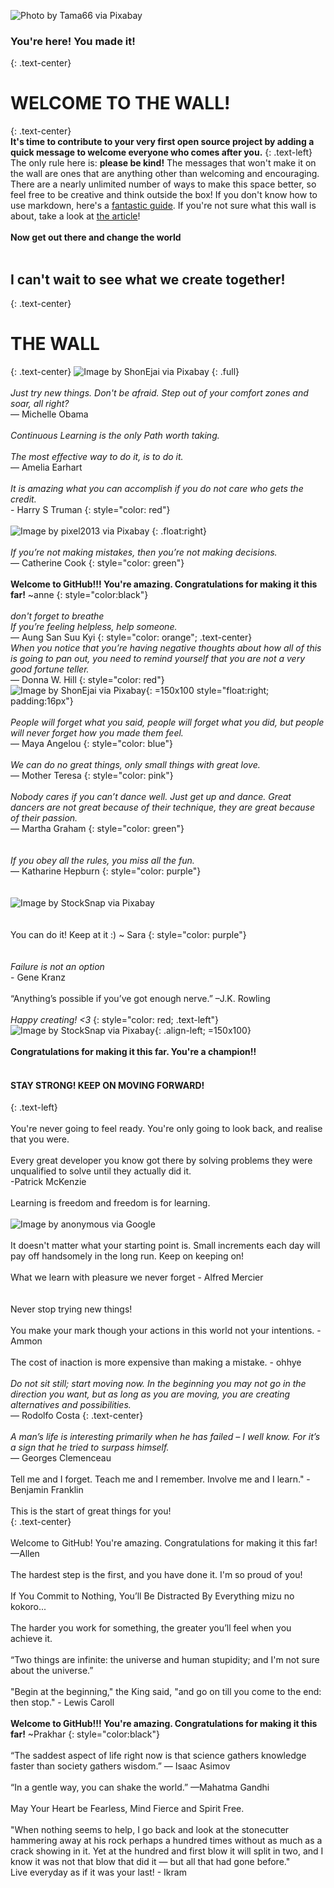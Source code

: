 ![Photo by Tama66 via Pixabay](Images/pixabay_Tama66.jpg)
<br>
### You're here! You made it!
{: .text-center}
<br>
# WELCOME TO THE WALL!
 {: .text-center}
<br>
**It's time to contribute to your very first open source project by adding a quick message to welcome everyone who comes after you.**
{: .text-left}
The only rule here is: **please be kind!** The messages that won't make it on the wall are ones that are anything other than welcoming and encouraging. There are a nearly unlimited number of ways to make this space better, so feel free to be creative and think outside the box! If you don't know how to use markdown, here's a [fantastic guide](http://agea.github.io/tutorial.md/). If you're not sure what this wall is about, take a look at [the article](https://towardsdatascience.com/getting-started-with-git-and-github-6fcd0f2d4ac6)!
<br>
<br>
**Now get out there and change the world**
<br>
<br>
## I can't wait to see what we create together!
{: .text-center}
<br>
# THE WALL
{: .text-center}
![Image by ShonEjai via Pixabay](Images/pixabay_ShonEjai.jpg)
{: .full}
<br>
<br>
*Just try new things. Don't be afraid. Step out of your comfort zones and soar, all right?*
<br>— Michelle Obama
<br>
<br>
*Continuous Learning is the only Path worth taking.*
<br>
<br>
*The most effective way to do it, is to do it.*
<br>— Amelia Earhart
<br>
<br>
*It is amazing what you can accomplish if you do not care who gets the credit.*
<br>- Harry S Truman
{: style="color: red"}
<br>
<br>
![Image by pixel2013 via Pixabay](Images/pixabay_pixel2013.jpg)
{: .float:right}
<br>
<br>
*If you’re not making mistakes, then you’re not making decisions.*
<br>— Catherine Cook
{: style="color: green"}
<br>
<br>
**Welcome to GitHub!!! You're amazing. Congratulations for making it this far!** ~anne
{: style="color:black"}
<br>
<br>
*don't forget to breathe*
<br>
*If you’re feeling helpless, help someone.*
<br>— Aung San Suu Kyi
{: style="color: orange"; .text-center}
<br>
*When you notice that you’re having negative thoughts about how all of this is going to pan out,*
*you need to remind yourself that you are not a very good fortune teller.*
<br>— Donna W. Hill
{: style="color: red"}
<br>
![Image by ShonEjai via Pixabay](Images/pixabay_ShonEjai(hope).jpg){: =150x100 style="float:right; padding:16px"}
<br>
<br>
*People will forget what you said, people will forget what you did,*
*but people will never forget how you made them feel.*
<br>— Maya Angelou
{: style="color: blue"}
<br>
<br>
*We can do no great things, only small things with great love.*
 <br>— Mother Teresa
{: style="color: pink"}
<br>
<br>
*Nobody cares if you can’t dance well.*
*Just get up and dance.*
*Great dancers are not great because of their technique, they are great because of their passion.*
<br>— Martha Graham
{: style="color: green"}
<br>
<br>
<br>
*If you obey all the rules, you miss all the fun.*
<br>— Katharine Hepburn
{: style="color: purple"}
<br>
<br>
<br>
![Image by StockSnap via Pixabay](Images/pixabay_StockSnap(beauty).jpg)
<br>
<br>
<br>
You can do it! Keep at it :) ~ Sara
{: style="color: purple"}
<br>
<br>
<br>
*Failure is not an option*
<br> - Gene Kranz
<br>
<br>
“Anything’s possible if you’ve got enough nerve.” –J.K. Rowling
<br>
<br>
*Happy creating! <3*
{: style="color: red; .text-left"}
<br>
![Image by StockSnap via Pixabay](Images/pixabay_StockSnap(cat).jpg){: .align-left; =150x100}
<br>
<br>
**Congratulations for making it this far. You're a champion!!**
<br>
<br>
#### STAY STRONG! KEEP ON MOVING FORWARD!
{: .text-left}
<br>
<br>
You're never going to feel ready. You're only going to look back, and realise that you were.
<br>
<br>
Every great developer you know got there by solving problems they were unqualified to solve until they actually did it.
<br>-Patrick McKenzie
<br>
<br>
Learning is freedom and freedom is for learning.
<br>
<br>
![Image by anonymous via Google](Images/chinese_saying.jpg)
<br>
<br>
It doesn't matter what your starting point is. Small increments each day will pay off handsomely in the long run. Keep on keeping on!
<br>
<br>
What we learn with pleasure we never forget - Alfred Mercier
<br>
<br>
<br> Never stop trying new things!
<br>
<br>
You make your mark though your actions in this world not your intentions. - Ammon
<br>
<br>
The cost of inaction is more expensive than making a mistake. - ohhye
<br>
<br>
*Do not sit still; start moving now. In the beginning you may not go in the direction you want, but as long as you are moving, you are creating alternatives and possibilities.*
<br>— Rodolfo Costa
{: .text-center}
<br>
<br>
*A man’s life is interesting primarily when he has failed – I well know. For it’s a sign that he tried to surpass himself.*
<br>— Georges Clemenceau
<br>
<br>
Tell me and I forget. Teach me and I remember. Involve me and I learn." - Benjamin Franklin
<br>
<br>
This is the start of great things for you!
<br>
{: .text-center}
<br>
<br>Welcome to GitHub! You're amazing. Congratulations for making it this far!<br>
—Allen <br>
<br>
The hardest step is the first, and you have done it. I'm so proud of you!
<br>
<br>
If You Commit to Nothing, You’ll Be Distracted By Everything mizu no kokoro...
<br>
<br>
The harder you work for something, the greater you’ll feel when you achieve it.
<br>
<br>
“Two things are infinite: the universe and human stupidity; and I'm not sure about the universe.”
<br>
<br>
"Begin at the beginning," the King said, "and go on till you come to the end: then stop." - Lewis Caroll
<br>
<br>
**Welcome to GitHub!!! You're amazing. Congratulations for making it this far!** ~Prakhar
{: style="color:black"}
<br>
<br>
“The saddest aspect of life right now is that science gathers knowledge faster than society gathers wisdom.” ― Isaac Asimov
<br>
<br>
“In a gentle way, you can shake the world.” —Mahatma Gandhi
<br>
<br>
May Your Heart be Fearless, Mind Fierce and Spirit Free.
<br>
<br>
"When nothing seems to help, I go back and look at the stonecutter hammering away at his rock perhaps a hundred times without as much as a crack showing in it. Yet at the hundred and first blow it will split in two, and I know it was not that blow that did it — but all that had gone before."
<br>
Live everyday as if it was your last! - Ikram
<br>
